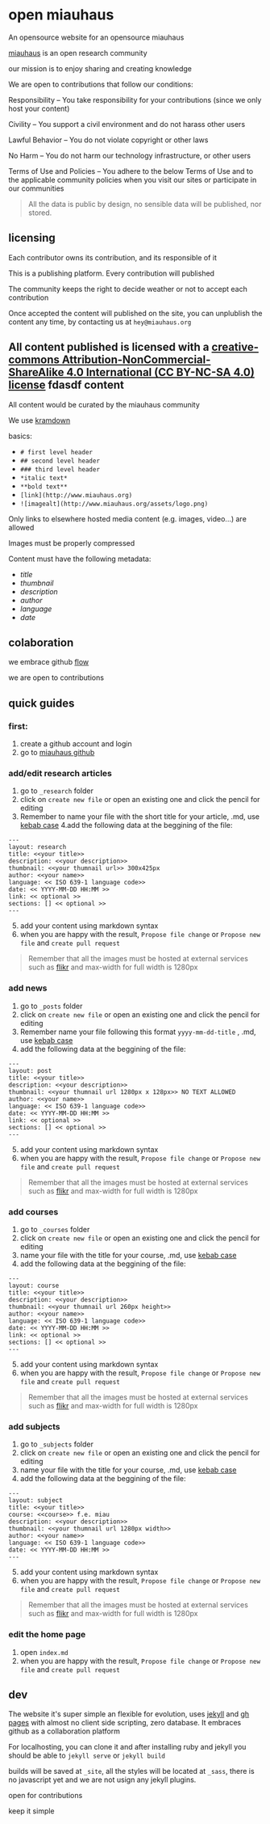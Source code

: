 open miauhaus
===
An opensource website for an opensource miauhaus

[miauhaus](https://miauhaus.github.io/) is an open research community

our mission is to enjoy sharing and creating knowledge

We are open to contributions that follow our conditions:

Responsibility – You take responsibility for your contributions (since we only host your content)

Civility – You support a civil environment and do not harass other users

Lawful Behavior – You do not violate copyright or other laws

No Harm – You do not harm our technology infrastructure, or other users

Terms of Use and Policies – You adhere to the below Terms of Use and to the applicable community policies when you visit our sites or participate in our communities

> All the data is public by design, no sensible data will be published, nor stored.

licensing
---
Each contributor owns its contribution, and its responsible of it

This is a publishing platform. Every contribution will published

The community keeps the right to decide weather or not to accept each contribution

Once accepted the content will published on the site, you can unplublish the content any time, by contacting us at `hey@miauhaus.org`

All content published is licensed with a [creative-commons Attribution-NonCommercial-ShareAlike 4.0 International (CC BY-NC-SA 4.0) license](https://creativecommons.org/licenses/by-nc-sa/4.0/)
fdasdf
content
---
All content would be curated by the miauhaus community

We use [kramdown](https://kramdown.gettalong.org/quickref.html)

basics:
- `# first level header`
- `## second level header`
- `### third level header`
- `*italic text*`
- `**bold text**`
- `[link](http://www.miauhaus.org)`
- `![imagealt](http://www.miauhaus.org/assets/logo.png)`

Only links to elsewhere hosted media content (e.g. images, video...) are allowed

Images must be properly compressed

Content must have the following metadata:
  - *title*
  - *thumbnail*
  - *description*
  - *author*
  - *language*
  - *date*

colaboration
---
we embrace github [flow](https://guides.github.com/introduction/flow/)

we are open to contributions

quick guides
---
### first:
1. create a github account and login
2. go to [miauhaus github](https://github.com/miauhaus/miauhaus.github.io)

### add/edit research articles
1. go to `_research` folder
2. click on `create new file` or open an existing one and click the pencil for editing
3. Remember to name your file with the short title for your article, .md, use [kebab case](http://wiki.c2.com/?KebabCase)
4.add the following data at the beggining of the file:
```
---
layout: research
title: <<your title>>
description: <<your description>>
thumbnail: <<your thumnail url>> 300x425px
author: <<your name>>
language: << ISO 639-1 language code>>
date: << YYYY-MM-DD HH:MM >>
link: << optional >>
sections: [] << optional >>
---
```
5. add your content using markdown syntax
6. when you are happy with the result, `Propose file change` or `Propose new file`  and `create pull request`
> Remember that all the images must be hosted at external services such as [flikr](https://www.flickr.com/) and max-width for full width is 1280px

### add news
1. go to `_posts` folder
2. click on `create new file` or open an existing one and click the pencil for editing
3. Remember name your file following this format `yyyy-mm-dd-title` , .md, use [kebab case](http://wiki.c2.com/?KebabCase)
4. add the following data at the beggining of the file:
```
---
layout: post
title: <<your title>>
description: <<your description>>
thumbnail: <<your thumnail url 1280px x 128px>> NO TEXT ALLOWED
author: <<your name>>
language: << ISO 639-1 language code>>
date: << YYYY-MM-DD HH:MM >>
link: << optional >>
sections: [] << optional >>
---
```
5. add your content using markdown syntax
6. when you are happy with the result, `Propose file change` or `Propose new file`  and `create pull request`
> Remember that all the images must be hosted at external services such as [flikr](https://www.flickr.com/) and max-width for full width is 1280px

### add courses
1. go to `_courses` folder
2. click on `create new file` or open an existing one and click the pencil for editing
3. name your file with the title for your course, .md, use [kebab case](http://wiki.c2.com/?KebabCase)
4. add the following data at the beggining of the file:
```
---
layout: course
title: <<your title>>
description: <<your description>>
thumbnail: <<your thumnail url 260px height>>
author: <<your name>>
language: << ISO 639-1 language code>>
date: << YYYY-MM-DD HH:MM >>
link: << optional >>
sections: [] << optional >>
---
```
5. add your content using markdown syntax
6. when you are happy with the result, `Propose file change` or `Propose new file`  and `create pull request`
> Remember that all the images must be hosted at external services such as [flikr](https://www.flickr.com/) and max-width for full width is 1280px

### add subjects
1. go to `_subjects` folder
2. click on `create new file` or open an existing one and click the pencil for editing
3. name your file with the title for your course, .md, use [kebab case](http://wiki.c2.com/?KebabCase)
4. add the following data at the beggining of the file:
```
---
layout: subject
title: <<your title>>
course: <<course>> f.e. miau
description: <<your description>>
thumbnail: <<your thumnail url 1280px width>>
author: <<your name>>
language: << ISO 639-1 language code>>
date: << YYYY-MM-DD HH:MM >>
---
```
5. add your content using markdown syntax
6. when you are happy with the result, `Propose file change` or `Propose new file`  and `create pull request`
> Remember that all the images must be hosted at external services such as [flikr](https://www.flickr.com/) and max-width for full width is 1280px

### edit the home page
1. open `index.md`
2. when you are happy with the result, `Propose file change` or `Propose new file`  and `create pull request`

dev
---
The website it's super simple an flexible for evolution, uses [jekyll](jekyll.com) and [gh pages]() with almost no client side scripting, zero database. It embraces github as a collaboration platform

For localhosting, you can clone it and after installing ruby and jekyll you should be able to `jekyll serve` or `jekyll build`

builds will be saved at `_site`, all the styles will be located at `_sass`, there is no javascript yet and we are not usign any jekyll plugins.

open for contributions

keep it simple
